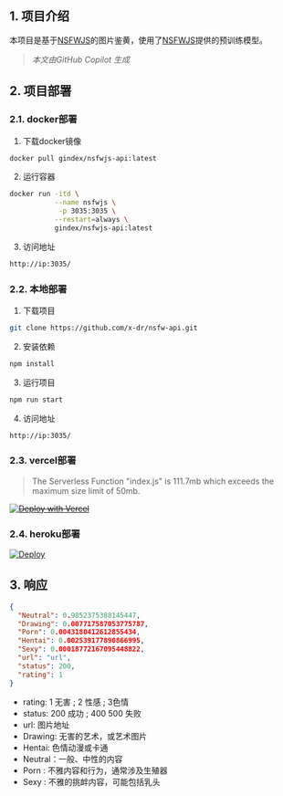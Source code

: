 ## 1. 项目介绍

本项目是基于[NSFWJS](https://github.com/infinitered/nsfwjs)的图片鉴黄，使用了[NSFWJS]()提供的预训练模型。

> *本文由GitHub Copilot 生成*

## 2. 项目部署

### 2.1. docker部署
    
1. 下载docker镜像

```bash
docker pull gindex/nsfwjs-api:latest
```

2. 运行容器

```bash
docker run -itd \
           --name nsfwjs \
            -p 3035:3035 \
           --restart=always \
           gindex/nsfwjs-api:latest
```

3. 访问地址

```bash
http://ip:3035/
```


### 2.2. 本地部署

1. 下载项目

```bash
git clone https://github.com/x-dr/nsfw-api.git
```

2. 安装依赖

```bash
npm install
```

3. 运行项目

```bash
npm run start
```

4. 访问地址

```bash
http://ip:3035/
```

### 2.3. vercel部署

> The Serverless Function "index.js" is 111.7mb which exceeds the maximum size limit of 50mb.

~~[![Deploy with Vercel](https://vercel.com/button?utm_source=busiyi&utm_campaign=oss)](https://vercel.com/new/clone?utm_source=busiyi&utm_campaign=oss&repository-url=https://github.com/x-dr/nsfw-api)~~


### 2.4. heroku部署

[![Deploy](https://www.herokucdn.com/deploy/button.svg)](https://heroku.com/deploy)


## 3. 响应

```json
{
  "Neutral": 0.9852375388145447,  
  "Drawing": 0.007717587053775787,
  "Porn": 0.0043180412612855434,
  "Hentai": 0.002539177890866995,
  "Sexy": 0.00018772167095448822,
  "url": "url",
  "status": 200,
  "rating": 1
}
```

- rating: 1 无害 ; 2 性感 ; 3色情 
- status: 200 成功 ; 400 500 失败
- url: 图片地址
- Drawing: 无害的艺术，或艺术图片
- Hentai: 色情动漫或卡通
- Neutral：一般、中性的内容
- Porn : 不雅内容和行为，通常涉及生殖器
- Sexy : 不雅的挑衅内容，可能包括乳头





